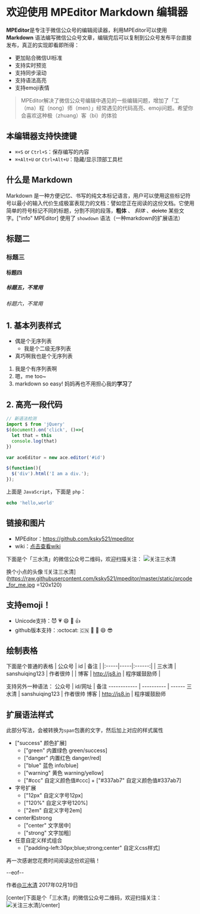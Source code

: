 # 欢迎使用 MPEditor Markdown 编辑器

**MPEditor**是专注于微信公众号的编辑阅读器，利用MPEditor可以使用 **Markdown** 语法编写微信公众号文章，编辑完后可以复制到公众号发布平台直接发布，真正的实现即看即所得：

* 更加贴合微信UI标准
* 支持实时预览
* 支持同步滚动
* 支持语法高亮
* 支持emoji表情

> MPEditor解决了微信公众号编辑中遇见的一些编辑问题，增加了「工（ma）程（nong）师（men）」经常遇见的代码高亮、emoji问题。希望你会喜欢这种极（zhuang）客（bi）的体验

## 本编辑器支持快捷键
* `⌘+S` or `Ctrl+S`：保存编写的内容
* `⌘+Alt+U` or `Ctrl+Alt+U`：隐藏/显示顶部工具栏

## 什么是 Markdown
Markdown 是一种方便记忆、书写的纯文本标记语言，用户可以使用这些标记符号以最小的输入代价生成极富表现力的文档：譬如您正在阅读的这份文档。它使用简单的符号标记不同的标题，分割不同的段落，**粗体** 、 *斜体* 、~~delete~~ 某些文字。["info" MPEditor] 使用了 `showdown` 语法（一种markdown的扩展语法）

## 标题二
### 标题三
#### 标题四
##### 标题五，不常用
###### 标题六，不常用


## 1. 基本列表样式

* 偶是个无序列表
    - 我是个二级无序列表
* 真巧啊我也是个无序列表


1. 我是个有序列表啊
2. 嗯，me too~
3. markdown so easy! 妈妈再也不用担心我的**学习**了


## 2. 高亮一段代码

```js
// 新语法检测
import $ from 'jQuery'
$(document).on('click', ()=>{
  let that = this
  console.log(that)
})

var aceEditor = new ace.editor('#id')

$(function(){
  $('div').html('I am a div.');
});
```

上面是 `JavaScript`，下面是 `php`：

```php
echo 'hello,world'
```


## 链接和图片

* MPEditor：https://github.com/ksky521/mpeditor
* wiki：[点击查看wiki](https://github.com/ksky521/mpeditor/wiki)

下面是个「三水清」的微信公众号二维码，欢迎扫描关注：
![关注三水清](https://raw.githubusercontent.com/ksky521/mpeditor/master/static/qrcode_for_me.jpg)

换个小点的头像
![关注三水清](https://raw.githubusercontent.com/ksky521/mpeditor/master/static/qrcode_for_me.jpg =120x120)

## 支持emoji！

* Unicode支持：😈 💗 😄 🐂 👍
* github版本支持：:octocat: :cn: :red_car: :muscle: :smile: :sunglasses:

## 绘制表格
下面是个普通的表格
| 公众号 | id | 备注 |
|:-----|-----|:------:|
| 三水清 | sanshuiqing123   | 作者很帅 |
| 博客 | http://js8.in   | 程序媛鼓励师 |


支持另外一种语法：
公众号        | id/网址       | 备注
------------ | ----------   | ------
三水清 | sanshuiqing123 | 作者很帅 
博客 | http://js8.in   | 程序媛鼓励师 



## 扩展语法样式
此部分写法，会被转换为`span`包裹的文字，然后加上对应的样式属性

* ["success" 颜色扩展]
    * ["green" 内置绿色 green/success]
    * ["danger" 内置红色 danger/red]
    * ["blue" 蓝色 info/blue]
    * ["warning" 黄色 warning/yellow]
    * ["#ccc" 自定义颜色值#ccc] + ["#337ab7" 自定义颜色值#337ab7]
* 字号扩展
    - ["12px" 自定义字号12px]
    - ["120%" 自定义字号120%]
    - ["2em" 自定义字号2em]
* center和strong
    - ["center" 文字居中]
    - ["strong" 文字加粗]
* 任意自定义样式组合
    * ["padding-left:30px;blue;strong;center" 自定义css样式]

再一次感谢您花费时间阅读这份欢迎稿！

--eof--

作者[@三水清](http://weibo.com/sanshuiqing)
2017年02月19日

[center]下面是个「三水清」的微信公众号二维码，欢迎扫描关注：
![关注三水清](https://raw.githubusercontent.com/ksky521/mpeditor/master/static/qrcode_for_me.jpg)[/center]
